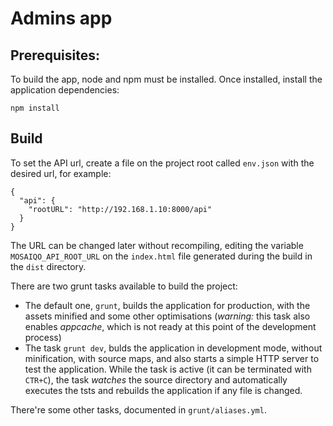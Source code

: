 # Admins app

## Prerequisites:

To build the app, node and npm must be installed. Once installed, install the application dependencies:

```
npm install
```

## Build

To set the API url, create a file on the project root called `env.json` with the desired url, for example:

```
{
  "api": {
    "rootURL": "http://192.168.1.10:8000/api"
  }
}
```

The URL can be changed later without recompiling, editing the variable `MOSAIQO_API_ROOT_URL` on the `index.html` file generated during the build in the `dist` directory.

There are two grunt tasks available to build the project:

- The default one, `grunt`, builds the application for production, with the assets minified and some other optimisations (*warning:* this task also enables *appcache*, which is not ready at this point of the development process)
- The task `grunt dev`, bulds the application in development mode, without minification, with source maps, and also starts a simple HTTP server to test the application. While the task is active (it can be terminated with `CTR+C`), the task _watches_ the source directory and automatically executes the tsts and rebuilds the application if any file is changed.

There're some other tasks, documented in `grunt/aliases.yml`.
